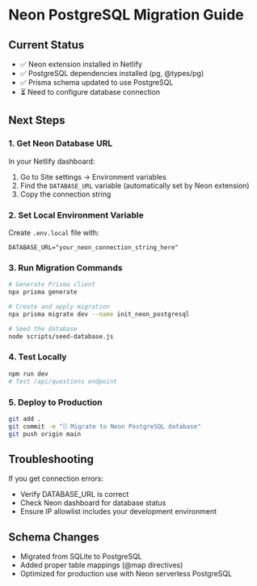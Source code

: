 # Neon PostgreSQL Migration Guide

## Current Status
- ✅ Neon extension installed in Netlify
- ✅ PostgreSQL dependencies installed (pg, @types/pg)
- ✅ Prisma schema updated to use PostgreSQL
- ⏳ Need to configure database connection

## Next Steps

### 1. Get Neon Database URL
In your Netlify dashboard:
1. Go to Site settings → Environment variables
2. Find the `DATABASE_URL` variable (automatically set by Neon extension)
3. Copy the connection string

### 2. Set Local Environment Variable
Create `.env.local` file with:
```
DATABASE_URL="your_neon_connection_string_here"
```

### 3. Run Migration Commands
```bash
# Generate Prisma client
npx prisma generate

# Create and apply migration
npx prisma migrate dev --name init_neon_postgresql

# Seed the database
node scripts/seed-database.js
```

### 4. Test Locally
```bash
npm run dev
# Test /api/questions endpoint
```

### 5. Deploy to Production
```bash
git add .
git commit -m "🗄️ Migrate to Neon PostgreSQL database"
git push origin main
```

## Troubleshooting

If you get connection errors:
- Verify DATABASE_URL is correct
- Check Neon dashboard for database status
- Ensure IP allowlist includes your development environment

## Schema Changes
- Migrated from SQLite to PostgreSQL
- Added proper table mappings (@map directives)
- Optimized for production use with Neon serverless PostgreSQL
